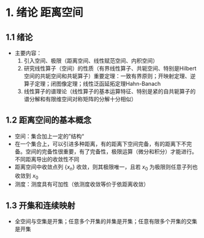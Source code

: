# 1. 绪论 距离空间

## 1.1 绪论

- 主要内容：
  1. 引入空间、极限（距离空间、线性赋范空间、内积空间）
  2. 研究线性算子（空间）的性质（有界线性算子、共轭空间、特别是Hilbert空间的共轭空间和共轭算子）重要定理：一致有界原则；开映射定理、逆算子定理；闭图像定理；线性泛函延拓定理Hahn-Banach
  3. 线性算子的谱理论（线性算子的基本运算特征、特别是紧的自共轭算子的谱分解和有限维空间对称矩阵的分解十分相似）

## 1.2 距离空间的基本概念

- 空间：集合加上一定的”结构“
- 在一个集合上，可以引进多种距离，有的距离下空间完备，有的距离下不完备。空间的完备性很重要，有了完备性，极限运算（微分和积分）才能进行。不同距离导出的收敛性不同
- 距离空间中收敛点列 $\{x_n\}$ 收敛，则其极限唯一，且若 $x_0$ 为极限则任意子列也收敛到 $x_0$
- 测度：测度具有可加性（依测度收敛等价于依距离收敛）

## 1.3 开集和连续映射

- 全空间与空集是开集；任意多个开集的并集是开集；任意有限多个开集的交集是开集